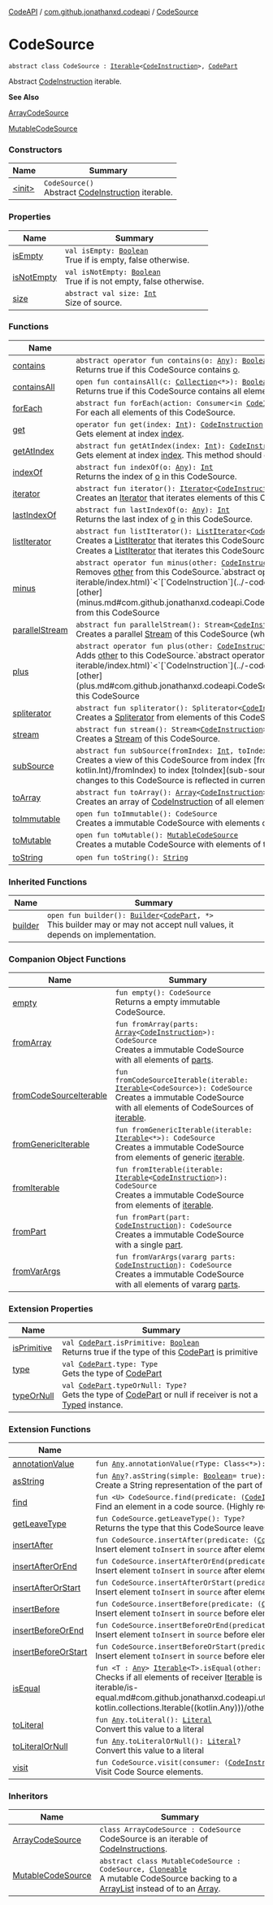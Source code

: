 [CodeAPI](../../index.md) / [com.github.jonathanxd.codeapi](../index.md) / [CodeSource](.)

# CodeSource

`abstract class CodeSource : `[`Iterable`](https://kotlinlang.org/api/latest/jvm/stdlib/kotlin.collections/-iterable/index.html)`<`[`CodeInstruction`](../-code-instruction.md)`>, `[`CodePart`](../-code-part/index.md)

Abstract [CodeInstruction](../-code-instruction.md) iterable.

**See Also**

[ArrayCodeSource](../-array-code-source/index.md)

[MutableCodeSource](../-mutable-code-source/index.md)

### Constructors

| Name | Summary |
|---|---|
| [&lt;init&gt;](-init-.md) | `CodeSource()`<br>Abstract [CodeInstruction](../-code-instruction.md) iterable. |

### Properties

| Name | Summary |
|---|---|
| [isEmpty](is-empty.md) | `val isEmpty: `[`Boolean`](https://kotlinlang.org/api/latest/jvm/stdlib/kotlin/-boolean/index.html)<br>True if is empty, false otherwise. |
| [isNotEmpty](is-not-empty.md) | `val isNotEmpty: `[`Boolean`](https://kotlinlang.org/api/latest/jvm/stdlib/kotlin/-boolean/index.html)<br>True if is not empty, false otherwise. |
| [size](size.md) | `abstract val size: `[`Int`](https://kotlinlang.org/api/latest/jvm/stdlib/kotlin/-int/index.html)<br>Size of source. |

### Functions

| Name | Summary |
|---|---|
| [contains](contains.md) | `abstract operator fun contains(o: `[`Any`](https://kotlinlang.org/api/latest/jvm/stdlib/kotlin/-any/index.html)`): `[`Boolean`](https://kotlinlang.org/api/latest/jvm/stdlib/kotlin/-boolean/index.html)<br>Returns true if this CodeSource contains [o](contains.md#com.github.jonathanxd.codeapi.CodeSource$contains(kotlin.Any)/o). |
| [containsAll](contains-all.md) | `open fun containsAll(c: `[`Collection`](https://kotlinlang.org/api/latest/jvm/stdlib/kotlin.collections/-collection/index.html)`<*>): `[`Boolean`](https://kotlinlang.org/api/latest/jvm/stdlib/kotlin/-boolean/index.html)<br>Returns true if this CodeSource contains all elements of [c](contains-all.md#com.github.jonathanxd.codeapi.CodeSource$containsAll(kotlin.collections.Collection((kotlin.Any)))/c). |
| [forEach](for-each.md) | `abstract fun forEach(action: Consumer<in `[`CodeInstruction`](../-code-instruction.md)`>): `[`Unit`](https://kotlinlang.org/api/latest/jvm/stdlib/kotlin/-unit/index.html)<br>For each all elements of this CodeSource. |
| [get](get.md) | `operator fun get(index: `[`Int`](https://kotlinlang.org/api/latest/jvm/stdlib/kotlin/-int/index.html)`): `[`CodeInstruction`](../-code-instruction.md)<br>Gets element at index [index](get.md#com.github.jonathanxd.codeapi.CodeSource$get(kotlin.Int)/index). |
| [getAtIndex](get-at-index.md) | `abstract fun getAtIndex(index: `[`Int`](https://kotlinlang.org/api/latest/jvm/stdlib/kotlin/-int/index.html)`): `[`CodeInstruction`](../-code-instruction.md)<br>Gets element at index [index](get-at-index.md#com.github.jonathanxd.codeapi.CodeSource$getAtIndex(kotlin.Int)/index). This method should only be called if the index is in the bounds. |
| [indexOf](index-of.md) | `abstract fun indexOf(o: `[`Any`](https://kotlinlang.org/api/latest/jvm/stdlib/kotlin/-any/index.html)`): `[`Int`](https://kotlinlang.org/api/latest/jvm/stdlib/kotlin/-int/index.html)<br>Returns the index of [o](index-of.md#com.github.jonathanxd.codeapi.CodeSource$indexOf(kotlin.Any)/o) in this CodeSource. |
| [iterator](iterator.md) | `abstract fun iterator(): `[`Iterator`](https://kotlinlang.org/api/latest/jvm/stdlib/kotlin.collections/-iterator/index.html)`<`[`CodeInstruction`](../-code-instruction.md)`>`<br>Creates an [Iterator](https://kotlinlang.org/api/latest/jvm/stdlib/kotlin.collections/-iterator/index.html) that iterates elements of this CodeSource. |
| [lastIndexOf](last-index-of.md) | `abstract fun lastIndexOf(o: `[`Any`](https://kotlinlang.org/api/latest/jvm/stdlib/kotlin/-any/index.html)`): `[`Int`](https://kotlinlang.org/api/latest/jvm/stdlib/kotlin/-int/index.html)<br>Returns the last index of [o](last-index-of.md#com.github.jonathanxd.codeapi.CodeSource$lastIndexOf(kotlin.Any)/o) in this CodeSource. |
| [listIterator](list-iterator.md) | `abstract fun listIterator(): `[`ListIterator`](https://kotlinlang.org/api/latest/jvm/stdlib/kotlin.collections/-list-iterator/index.html)`<`[`CodeInstruction`](../-code-instruction.md)`>`<br>Creates a [ListIterator](https://kotlinlang.org/api/latest/jvm/stdlib/kotlin.collections/-list-iterator/index.html) that iterates this CodeSource.`abstract fun listIterator(index: `[`Int`](https://kotlinlang.org/api/latest/jvm/stdlib/kotlin/-int/index.html)`): `[`ListIterator`](https://kotlinlang.org/api/latest/jvm/stdlib/kotlin.collections/-list-iterator/index.html)`<`[`CodeInstruction`](../-code-instruction.md)`>`<br>Creates a [ListIterator](https://kotlinlang.org/api/latest/jvm/stdlib/kotlin.collections/-list-iterator/index.html) that iterates this CodeSource and starts at [index](list-iterator.md#com.github.jonathanxd.codeapi.CodeSource$listIterator(kotlin.Int)/index). |
| [minus](minus.md) | `abstract operator fun minus(other: `[`CodeInstruction`](../-code-instruction.md)`): CodeSource`<br>Removes [other](minus.md#com.github.jonathanxd.codeapi.CodeSource$minus(com.github.jonathanxd.codeapi.CodeInstruction)/other) from this CodeSource.`abstract operator fun minus(other: `[`Iterable`](https://kotlinlang.org/api/latest/jvm/stdlib/kotlin.collections/-iterable/index.html)`<`[`CodeInstruction`](../-code-instruction.md)`>): CodeSource`<br>Removes all [CodeInstruction](../-code-instruction.md) of [other](minus.md#com.github.jonathanxd.codeapi.CodeSource$minus(kotlin.collections.Iterable((com.github.jonathanxd.codeapi.CodeInstruction)))/other) from this CodeSource |
| [parallelStream](parallel-stream.md) | `abstract fun parallelStream(): Stream<`[`CodeInstruction`](../-code-instruction.md)`>`<br>Creates a parallel [Stream](#) of this CodeSource (which may or may not be parallel). |
| [plus](plus.md) | `abstract operator fun plus(other: `[`CodeInstruction`](../-code-instruction.md)`): CodeSource`<br>Adds [other](plus.md#com.github.jonathanxd.codeapi.CodeSource$plus(com.github.jonathanxd.codeapi.CodeInstruction)/other) to this CodeSource.`abstract operator fun plus(other: `[`Iterable`](https://kotlinlang.org/api/latest/jvm/stdlib/kotlin.collections/-iterable/index.html)`<`[`CodeInstruction`](../-code-instruction.md)`>): CodeSource`<br>Adds all [CodeInstruction](../-code-instruction.md) of [other](plus.md#com.github.jonathanxd.codeapi.CodeSource$plus(kotlin.collections.Iterable((com.github.jonathanxd.codeapi.CodeInstruction)))/other) to this CodeSource |
| [spliterator](spliterator.md) | `abstract fun spliterator(): Spliterator<`[`CodeInstruction`](../-code-instruction.md)`>`<br>Creates a [Spliterator](#) from elements of this CodeSource. |
| [stream](stream.md) | `abstract fun stream(): Stream<`[`CodeInstruction`](../-code-instruction.md)`>`<br>Creates a [Stream](#) of this CodeSource. |
| [subSource](sub-source.md) | `abstract fun subSource(fromIndex: `[`Int`](https://kotlinlang.org/api/latest/jvm/stdlib/kotlin/-int/index.html)`, toIndex: `[`Int`](https://kotlinlang.org/api/latest/jvm/stdlib/kotlin/-int/index.html)`): CodeSource`<br>Creates a view of this CodeSource from index [fromIndex](sub-source.md#com.github.jonathanxd.codeapi.CodeSource$subSource(kotlin.Int, kotlin.Int)/fromIndex) to index [toIndex](sub-source.md#com.github.jonathanxd.codeapi.CodeSource$subSource(kotlin.Int, kotlin.Int)/toIndex), changes to this CodeSource is reflected in current CodeSource. |
| [toArray](to-array.md) | `abstract fun toArray(): `[`Array`](https://kotlinlang.org/api/latest/jvm/stdlib/kotlin/-array/index.html)`<`[`CodeInstruction`](../-code-instruction.md)`>`<br>Creates an array of [CodeInstruction](../-code-instruction.md) of all elements of this CodeSource. |
| [toImmutable](to-immutable.md) | `open fun toImmutable(): CodeSource`<br>Creates a immutable CodeSource with elements of this CodeSource. |
| [toMutable](to-mutable.md) | `open fun toMutable(): `[`MutableCodeSource`](../-mutable-code-source/index.md)<br>Creates a mutable CodeSource with elements of this CodeSource. |
| [toString](to-string.md) | `open fun toString(): `[`String`](https://kotlinlang.org/api/latest/jvm/stdlib/kotlin/-string/index.html) |

### Inherited Functions

| Name | Summary |
|---|---|
| [builder](../-code-part/builder.md) | `open fun builder(): `[`Builder`](../../com.github.jonathanxd.codeapi.builder/-builder/index.md)`<`[`CodePart`](../-code-part/index.md)`, *>`<br>This builder may or may not accept null values, it depends on implementation. |

### Companion Object Functions

| Name | Summary |
|---|---|
| [empty](empty.md) | `fun empty(): CodeSource`<br>Returns a empty immutable CodeSource. |
| [fromArray](from-array.md) | `fun fromArray(parts: `[`Array`](https://kotlinlang.org/api/latest/jvm/stdlib/kotlin/-array/index.html)`<`[`CodeInstruction`](../-code-instruction.md)`>): CodeSource`<br>Creates a immutable CodeSource with all elements of [parts](from-array.md#com.github.jonathanxd.codeapi.CodeSource.Companion$fromArray(kotlin.Array((com.github.jonathanxd.codeapi.CodeInstruction)))/parts). |
| [fromCodeSourceIterable](from-code-source-iterable.md) | `fun fromCodeSourceIterable(iterable: `[`Iterable`](https://kotlinlang.org/api/latest/jvm/stdlib/kotlin.collections/-iterable/index.html)`<CodeSource>): CodeSource`<br>Creates a immutable CodeSource with all elements of CodeSources of [iterable](from-code-source-iterable.md#com.github.jonathanxd.codeapi.CodeSource.Companion$fromCodeSourceIterable(kotlin.collections.Iterable((com.github.jonathanxd.codeapi.CodeSource)))/iterable). |
| [fromGenericIterable](from-generic-iterable.md) | `fun fromGenericIterable(iterable: `[`Iterable`](https://kotlinlang.org/api/latest/jvm/stdlib/kotlin.collections/-iterable/index.html)`<*>): CodeSource`<br>Creates a immutable CodeSource from elements of generic [iterable](from-generic-iterable.md#com.github.jonathanxd.codeapi.CodeSource.Companion$fromGenericIterable(kotlin.collections.Iterable((kotlin.Any)))/iterable). |
| [fromIterable](from-iterable.md) | `fun fromIterable(iterable: `[`Iterable`](https://kotlinlang.org/api/latest/jvm/stdlib/kotlin.collections/-iterable/index.html)`<`[`CodeInstruction`](../-code-instruction.md)`>): CodeSource`<br>Creates a immutable CodeSource from elements of [iterable](from-iterable.md#com.github.jonathanxd.codeapi.CodeSource.Companion$fromIterable(kotlin.collections.Iterable((com.github.jonathanxd.codeapi.CodeInstruction)))/iterable). |
| [fromPart](from-part.md) | `fun fromPart(part: `[`CodeInstruction`](../-code-instruction.md)`): CodeSource`<br>Creates a immutable CodeSource with a single [part](from-part.md#com.github.jonathanxd.codeapi.CodeSource.Companion$fromPart(com.github.jonathanxd.codeapi.CodeInstruction)/part). |
| [fromVarArgs](from-var-args.md) | `fun fromVarArgs(vararg parts: `[`CodeInstruction`](../-code-instruction.md)`): CodeSource`<br>Creates a immutable CodeSource with all elements of vararg [parts](from-var-args.md#com.github.jonathanxd.codeapi.CodeSource.Companion$fromVarArgs(kotlin.Array((com.github.jonathanxd.codeapi.CodeInstruction)))/parts). |

### Extension Properties

| Name | Summary |
|---|---|
| [isPrimitive](../is-primitive.md) | `val `[`CodePart`](../-code-part/index.md)`.isPrimitive: `[`Boolean`](https://kotlinlang.org/api/latest/jvm/stdlib/kotlin/-boolean/index.html)<br>Returns true if the type of this [CodePart](../-code-part/index.md) is primitive |
| [type](../type.md) | `val `[`CodePart`](../-code-part/index.md)`.type: Type`<br>Gets the type of [CodePart](../-code-part/index.md) |
| [typeOrNull](../type-or-null.md) | `val `[`CodePart`](../-code-part/index.md)`.typeOrNull: Type?`<br>Gets the type of [CodePart](../-code-part/index.md) or null if receiver is not a [Typed](../../com.github.jonathanxd.codeapi.base/-typed/index.md) instance. |

### Extension Functions

| Name | Summary |
|---|---|
| [annotationValue](../../com.github.jonathanxd.codeapi.util.conversion/kotlin.-any/annotation-value.md) | `fun `[`Any`](https://kotlinlang.org/api/latest/jvm/stdlib/kotlin/-any/index.html)`.annotationValue(rType: Class<*>): `[`Any`](https://kotlinlang.org/api/latest/jvm/stdlib/kotlin/-any/index.html) |
| [asString](../../com.github.jonathanxd.codeapi.util/kotlin.-any/as-string.md) | `fun `[`Any`](https://kotlinlang.org/api/latest/jvm/stdlib/kotlin/-any/index.html)`?.asString(simple: `[`Boolean`](https://kotlinlang.org/api/latest/jvm/stdlib/kotlin/-boolean/index.html)` = true): `[`String`](https://kotlinlang.org/api/latest/jvm/stdlib/kotlin/-string/index.html)<br>Create a String representation of the part of this [CodePart](../-code-part/index.md) |
| [find](../find.md) | `fun <U> CodeSource.find(predicate: (`[`CodeInstruction`](../-code-instruction.md)`) -> `[`Boolean`](https://kotlinlang.org/api/latest/jvm/stdlib/kotlin/-boolean/index.html)`, function: (`[`CodeInstruction`](../-code-instruction.md)`) -> U): `[`List`](https://kotlinlang.org/api/latest/jvm/stdlib/kotlin.collections/-list/index.html)`<U>`<br>Find an element in a code source. (Highly recommended to use [SourceInspect](../../com.github.jonathanxd.codeapi.inspect/-source-inspect/index.md) instead of this. |
| [getLeaveType](../get-leave-type.md) | `fun CodeSource.getLeaveType(): Type?`<br>Returns the type that this CodeSource leaves on stack. |
| [insertAfter](../insert-after.md) | `fun CodeSource.insertAfter(predicate: (`[`CodeInstruction`](../-code-instruction.md)`) -> `[`Boolean`](https://kotlinlang.org/api/latest/jvm/stdlib/kotlin/-boolean/index.html)`, toInsert: CodeSource): `[`MutableCodeSource`](../-mutable-code-source/index.md)<br>Insert element `toInsert` in `source` after element determined by `predicate` |
| [insertAfterOrEnd](../insert-after-or-end.md) | `fun CodeSource.insertAfterOrEnd(predicate: (`[`CodeInstruction`](../-code-instruction.md)`) -> `[`Boolean`](https://kotlinlang.org/api/latest/jvm/stdlib/kotlin/-boolean/index.html)`, toInsert: CodeSource): `[`MutableCodeSource`](../-mutable-code-source/index.md)<br>Insert element `toInsert` in `source` after element determined by `predicate` or at end of source if not found. |
| [insertAfterOrStart](../insert-after-or-start.md) | `fun CodeSource.insertAfterOrStart(predicate: (`[`CodeInstruction`](../-code-instruction.md)`) -> `[`Boolean`](https://kotlinlang.org/api/latest/jvm/stdlib/kotlin/-boolean/index.html)`, toInsert: CodeSource): `[`MutableCodeSource`](../-mutable-code-source/index.md)<br>Insert element `toInsert` in `source` after element determined by `predicate` or at start of source if not found. |
| [insertBefore](../insert-before.md) | `fun CodeSource.insertBefore(predicate: (`[`CodeInstruction`](../-code-instruction.md)`) -> `[`Boolean`](https://kotlinlang.org/api/latest/jvm/stdlib/kotlin/-boolean/index.html)`, toInsert: CodeSource): `[`MutableCodeSource`](../-mutable-code-source/index.md)<br>Insert element `toInsert` in `source` before element determined by `predicate` |
| [insertBeforeOrEnd](../insert-before-or-end.md) | `fun CodeSource.insertBeforeOrEnd(predicate: (`[`CodeInstruction`](../-code-instruction.md)`) -> `[`Boolean`](https://kotlinlang.org/api/latest/jvm/stdlib/kotlin/-boolean/index.html)`, toInsert: CodeSource): `[`MutableCodeSource`](../-mutable-code-source/index.md)<br>Insert element `toInsert` in `source` before element determined by `predicate` or at end of source if not found. |
| [insertBeforeOrStart](../insert-before-or-start.md) | `fun CodeSource.insertBeforeOrStart(predicate: (`[`CodeInstruction`](../-code-instruction.md)`) -> `[`Boolean`](https://kotlinlang.org/api/latest/jvm/stdlib/kotlin/-boolean/index.html)`, toInsert: CodeSource): `[`MutableCodeSource`](../-mutable-code-source/index.md)<br>Insert element `toInsert` in `source` before element determined by `predicate` or at start of source if not found. |
| [isEqual](../../com.github.jonathanxd.codeapi.util.conversion/kotlin.collections.-iterable/is-equal.md) | `fun <T : `[`Any`](https://kotlinlang.org/api/latest/jvm/stdlib/kotlin/-any/index.html)`> `[`Iterable`](https://kotlinlang.org/api/latest/jvm/stdlib/kotlin.collections/-iterable/index.html)`<T>.isEqual(other: `[`Iterable`](https://kotlinlang.org/api/latest/jvm/stdlib/kotlin.collections/-iterable/index.html)`<*>): `[`Boolean`](https://kotlinlang.org/api/latest/jvm/stdlib/kotlin/-boolean/index.html)<br>Checks if all elements of receiver [Iterable](https://kotlinlang.org/api/latest/jvm/stdlib/kotlin.collections/-iterable/index.html) is equal to elements of [other](../../com.github.jonathanxd.codeapi.util.conversion/kotlin.collections.-iterable/is-equal.md#com.github.jonathanxd.codeapi.util.conversion$isEqual(kotlin.collections.Iterable((com.github.jonathanxd.codeapi.util.conversion.isEqual.T)), kotlin.collections.Iterable((kotlin.Any)))/other). |
| [toLiteral](../../com.github.jonathanxd.codeapi.util.conversion/kotlin.-any/to-literal.md) | `fun `[`Any`](https://kotlinlang.org/api/latest/jvm/stdlib/kotlin/-any/index.html)`.toLiteral(): `[`Literal`](../../com.github.jonathanxd.codeapi.literal/-literal/index.md)<br>Convert this value to a literal |
| [toLiteralOrNull](../../com.github.jonathanxd.codeapi.util.conversion/kotlin.-any/to-literal-or-null.md) | `fun `[`Any`](https://kotlinlang.org/api/latest/jvm/stdlib/kotlin/-any/index.html)`.toLiteralOrNull(): `[`Literal`](../../com.github.jonathanxd.codeapi.literal/-literal/index.md)`?`<br>Convert this value to a literal |
| [visit](../visit.md) | `fun CodeSource.visit(consumer: (`[`CodeInstruction`](../-code-instruction.md)`, `[`Location`](../-location/index.md)`, `[`MutableCodeSource`](../-mutable-code-source/index.md)`) -> `[`Unit`](https://kotlinlang.org/api/latest/jvm/stdlib/kotlin/-unit/index.html)`): `[`MutableCodeSource`](../-mutable-code-source/index.md)<br>Visit Code Source elements. |

### Inheritors

| Name | Summary |
|---|---|
| [ArrayCodeSource](../-array-code-source/index.md) | `class ArrayCodeSource : CodeSource`<br>CodeSource is an iterable of [CodeInstructions](../-code-instruction.md). |
| [MutableCodeSource](../-mutable-code-source/index.md) | `abstract class MutableCodeSource : CodeSource, `[`Cloneable`](https://kotlinlang.org/api/latest/jvm/stdlib/kotlin/-cloneable/index.html)<br>A mutable CodeSource backing to a [ArrayList](#) instead of to an [Array](https://kotlinlang.org/api/latest/jvm/stdlib/kotlin/-array/index.html). |
